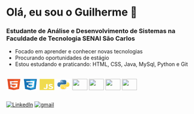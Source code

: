 # Olá, eu sou o Guilherme 👋

### Estudante de Análise e Desenvolvimento de Sistemas na Faculdade de Tecnologia SENAI São Carlos

<ul>
  <li>Focado em aprender e conhecer novas tecnologias</li>
  <li>Procurando oportunidades de estágio</li>
  <li>Estou estudando e praticando: HTML, CSS, Java, MySql, Python e Git</li>
</ul>

<div style="display: inline_block"><br> 
  <img align="center" alt="" height="30" width="40" src="https://raw.githubusercontent.com/devicons/devicon/master/icons/html5/html5-original.svg"> 
  <img align="center" alt="" height="30" width="40" src="https://raw.githubusercontent.com/devicons/devicon/master/icons/css3/css3-original.svg">
  <img align="center" alt="" height="30" width="40" src="https://raw.githubusercontent.com/devicons/devicon/master/icons/javascript/javascript-plain.svg">
  <img align="center" alt="" height="30" width="40" src="https://raw.githubusercontent.com/devicons/devicon/master/icons/python/python-original.svg">
  <img align="center" alt="" height="30" width="40" src="https://cdn.jsdelivr.net/gh/devicons/devicon@latest/icons/c/c-original.svg">
  <img align="center" alt="" height="30" width="40" src="https://cdn.jsdelivr.net/gh/devicons/devicon@latest/icons/git/git-original.svg" />
  <img align="center" alt="" height="30" width="40" src="https://cdn.jsdelivr.net/gh/devicons/devicon@latest/icons/arduino/arduino-original.svg" />
  <img align="center" alt="" height="30" width="40" src="https://cdn.jsdelivr.net/gh/devicons/devicon@latest/icons/mysql/mysql-original.svg" />
          
</div>

## 
[![Linkedln](https://img.shields.io/badge/LinkedIn-0077B5?style=for-the-badge&logo=linkedin&logoColor=wh)](https://www.linkedin.com/in/guilhermessilva1/)
[![gmail](	https://img.shields.io/badge/Gmail-D14836?style=for-the-badge&logo=gmail&logoColor=white)](guihhsoaress@gmail.com)
